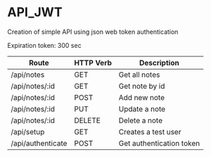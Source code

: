 # API_JWT
Creation of simple API using json web token authentication

Expiration token: 300 sec

| Route             | HTTP Verb | Description              |
|-------------------|---------|--------------------------|
| /api/notes        | GET     | Get all notes            |
| /api/notes/:id    | GET     | Get note by id           |
| /api/notes/:id    | POST    | Add new note             |
| /api/notes/:id    | PUT     | Update a note            |
| /api/notes/:id    | DELETE  | Delete a note            |
| /api/setup        | GET     | Creates a test user      |
| /api/authenticate | POST    | Get authentication token |
